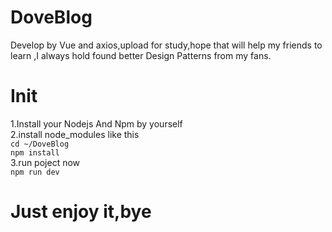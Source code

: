 # DoveBlog
Develop by Vue and axios,upload for study,hope that will help my friends to learn ,I always hold found better Design Patterns from my fans.
# Init
1.Install your Nodejs And Npm by yourself  
2.install node_modules like this  
<code>cd ~/DoveBlog</code>  
<code>npm install</code>  
3.run poject now  
<code>npm run dev</code>  
# Just enjoy it,bye
